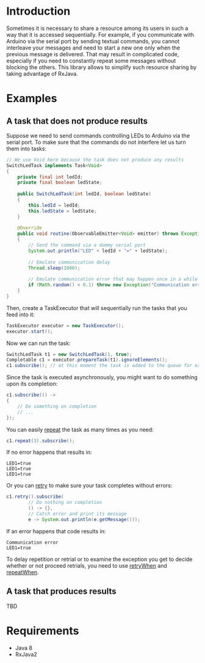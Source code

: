 # Introduction

Sometimes it is necessary to share a resource among its users in such a way that it is accessed sequentially. For example, if you communicate with Arduino via the serial port by sending textual commands, you cannot interleave your messages and need to start a new one only when the previous message is delivered. That may result in complicated code, especially if you need to constantly repeat some messages without blocking the others. This library allows to simplify such resource sharing by taking advantage of RxJava. 

# Examples

## A task that does not produce results

Suppose we need to send commands controlling LEDs to Arduino via the serial port. To make sure that the commands do not interfere let us turn them into tasks:

```Java
// We use Void here because the task does not produce any results
SwitchLedTask implements Task<Void>
{
	private final int ledId;
	private final boolean ledState;
	
	public SwitchLedTask(int ledId, boolean ledState)
	{
		this.ledId = ledId;
		this.ledState = ledState;
	}
	
	@Override
	public void routine(ObservableEmitter<Void> emitter) throws Exception
	{
		// Send the command via a dummy serial port
		System.out.println("LED" + ledId + "=" + ledState);
		
		// Emulate communication delay
		Thread.sleep(1000);
		
		// Emulate communication error that may happen once in a while
		if (Math.random() < 0.1) throw new Exception("Communication error");
	}
}

```

Then, create a TaskExecutor that will sequentially run the tasks that you feed into it:

```Java
TaskExecutor executor = new TaskExecutor();
executor.start();
```

Now we can run the task:
```Java
SwitchLedTask t1 = new SwitchLedTask(1, true);
Completable c1 = executor.prepareTask(t1).ignoreElements();
c1.subscribe(); // at this moment the task is added to the queue for execution
```

Since the task is executed asynchronously, you might want to do something upon its completion:
```Java
c1.subscribe(() -> 
{
	// Do something on completion
	// ...
});
```

You can easily [repeat](http://reactivex.io/documentation/operators/repeat.html) the task as many times as you need:
```Java
c1.repeat(3).subscribe();
```
If no error happens that results in:
```
LED1=true
LED1=true
LED1=true
```
Or you can [retry](http://reactivex.io/documentation/operators/retry.html) to make sure your task completes without errors:

```Java
c1.retry().subscribe(
		// Do nothing on completion
		() -> {},
		// Catch error and print its message
		e -> System.out.println(e.getMessage()));
```
If an error happens that code results in:
```
Communication error
LED1=true
```

To delay repetition or retrial or to examine the exception you get to decide whether or not proceed retrials, you need to use [retryWhen](http://reactivex.io/documentation/operators/retry.html) and [repeatWhen](http://reactivex.io/documentation/operators/repeat.html). 

## A task that produces results

TBD

# Requirements
* Java 8
* RxJava2